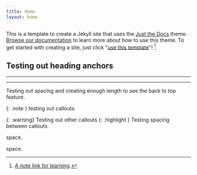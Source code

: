 ```yaml
---
title: Home
layout: home
---
```


This is a template to create a Jekyll site that uses the [Just the Docs] theme.
[Browse our documentation][Just the Docs] to learn more about how to use this theme.
To get started with creating a site, just click "[use this template]"! [^1]

## Testing out heading anchors
----

[^1]: [A note link for learning](www.google.ca).

----
Testing out spacing and creating enough length to see the back to top feature.

{: .note } testing out callouts

{: .warning} Testing out other callouts
{: .highlight } Testing spacing between callouts

space.

space.



[Just the Docs]: https://just-the-docs.github.io/just-the-docs/
[use this template]: https://github.com/just-the-docs/just-the-docs-template/generate
